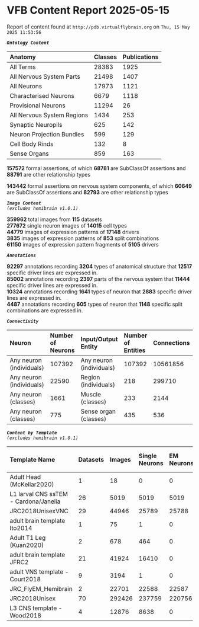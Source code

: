 
VFB Content Report 2025-05-15
=============================


Report of content found at ``http://pdb.virtualflybrain.org`` on ``Thu, 15 May 2025 11:53:56``  
  
***``Ontology Content``***  

|Anatomy|Classes|Publications|
| :--- | :--- | :--- |
|All Terms|28383|1925|
|All Nervous System Parts|21498|1407|
|All Neurons|17973|1121|
|Characterised Neurons|6679|1118|
|Provisional Neurons|11294|26|
|All Nervous System Regions|1434|253|
|Synaptic Neuropils|625|142|
|Neuron Projection Bundles|599|129|
|Cell Body Rinds|132|8|
|Sense Organs|859|163|
  
  
**157572** formal assertions, of which **68781** are SubClassOf assertions and **88791** are other relationship types  
  
**143442** formal assertions on nervous system components, of which **60649** are SubClassOf assertions and **82793** are other relationship types  
  
***``Image Content``***  
*``(excludes hemibrain v1.0.1)``*  
  
**359962** total images from **115** datasets  
**277672** single neuron images of **14015** cell types  
**44779** images of expression patterns of **17148** drivers  
**3835** images of expression patterns of **853** split combinations  
**61150** images of expression pattern fragments of **5105** drivers  
  
***``Annotations``***  
  
**92297** annotations recording **3204** types of anatomical structure that **12517** specific driver lines are expressed in.  
**85002** annotations recording **2397** parts of the nervous system that **11444** specific driver lines are expressed in.  
**10324** annotations recording **1641** types of neuron that **2883** specific driver lines are expressed in.  
**4487** annotations recording **605** types of neuron that **1148** specific split combinations are expressed in.  
  
***``Connectivity``***  

|Neuron|Number of Neurons|Input/Output Entity|Number of Entities|Connections|
| :--- | :--- | :--- | :--- | :--- |
|Any neuron (individuals)|107392|Any neuron (individuals)|107392|10561856|
|Any neuron (individuals)|22590|Region (individuals)|218|299710|
|Any neuron (classes)|1661|Muscle (classes)|233|2144|
|Any neuron (classes)|775|Sense organ (classes)|435|536|
  
  
  
***``Content by Template``***  
*``(excludes hemibrain v1.0.1)``*  

|Template Name|Datasets|Images|Single Neurons|EM Neurons|Full Expression Patterns|Split Expression Patterns|Partial Expression Patterns|Painted domains|
| :--- | :--- | :--- | :--- | :--- | :--- | :--- | :--- | :--- |
|Adult Head (McKellar2020)|1|18|0|0|0|0|0|0|
|L1 larval CNS ssTEM - Cardona/Janelia|26|5019|5019|5019|0|0|0|0|
|JRC2018UnisexVNC|29|44946|25789|25788|8898|1209|10239|21|
|adult brain template Ito2014|1|75|1|0|0|0|0|75|
|Adult T1 Leg (Kuan2020)|2|678|464|0|0|0|0|4|
|adult brain template JFRC2|21|41924|16410|0|25265|600|16118|58|
|adult VNS template - Court2018|9|3194|1|0|3171|480|0|21|
|JRC_FlyEM_Hemibrain|2|22701|22588|22587|0|0|0|114|
|JRC2018Unisex|70|292426|237759|220756|31782|1766|38785|46|
|L3 CNS template - Wood2018|4|12876|8638|0|381|381|12177|255|
  
